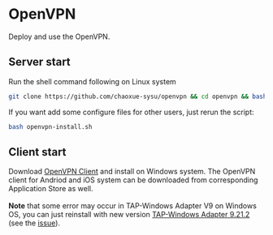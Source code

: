 # OpenVPN
Deploy and use the OpenVPN.
## Server start
Run the shell command following on Linux system
```Bash
git clone https://github.com/chaoxue-sysu/openvpn && cd openvpn && bash openvpn-install.sh
```
If you want add some configure files for other users, just rerun the script:
```Bash
bash openvpn-install.sh
```

## Client start
Download [OpenVPN Client](https://github.com/chaoxue-sysu/openvpn/raw/master/client/openvpn-install-2.4.7-I601.zip) and install on Windows system. The OpenVPN client for Andriod and iOS system can be downloaded from corresponding Application Store as well.
<br>
<br>
**Note** that some error may occur in TAP-Windows Adapter V9 on Windows OS, you can just reinstall with new version [TAP-Windows Adapter 9.21.2](https://github.com/chaoxue-sysu/openvpn/blob/master/client/tap-windows-9.21.2.zip) (see the [issue](https://forums.openvpn.net/viewtopic.php?t=26280)).
